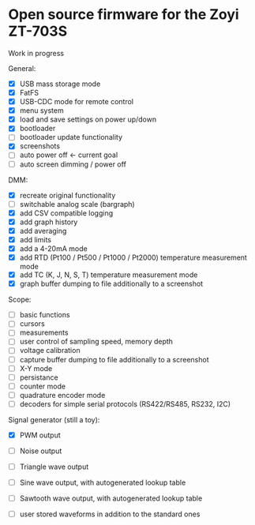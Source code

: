 # Open source firmware for the Zoyi ZT-703S

Work in progress

General:
- [X] USB mass storage mode
- [X] FatFS
- [X] USB-CDC mode for remote control
- [X] menu system
- [X] load and save settings on power up/down
- [X] bootloader
- [ ] bootloader update functionality
- [X] screenshots
- [ ] auto power off <- current goal
- [ ] auto screen dimming / power off

DMM:
- [X] recreate original functionality
- [ ] switchable analog scale (bargraph)
- [X] add CSV compatible logging
- [X] add graph history
- [X] add averaging
- [X] add limits
- [X] add a 4-20mA mode
- [X] add RTD (Pt100 / Pt500 / Pt1000 / Pt2000) temperature measurement mode
- [X] add TC (K, J, N, S, T) temperature measurement mode
- [X] graph buffer dumping to file additionally to a screenshot

Scope:
- [ ] basic functions
- [ ] cursors
- [ ] measurements
- [ ] user control of sampling speed, memory depth
- [ ] voltage calibration
- [ ] capture buffer dumping to file additionally to a screenshot
- [ ] X-Y mode
- [ ] persistance
- [ ] counter mode
- [ ] quadrature encoder mode
- [ ] decoders for simple serial protocols (RS422/RS485, RS232, I2C)

Signal generator (still a toy):
- [X] PWM output
- [ ] Noise output
- [ ] Triangle wave output
- [ ] Sine wave output, with autogenerated lookup table
- [ ] Sawtooth wave output, with autogenerated lookup table
- [ ] user stored waveforms in addition to the standard ones


